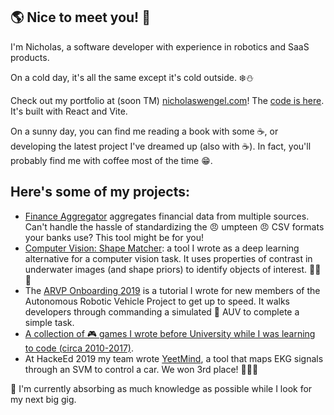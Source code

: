 ## 🌎 Nice to meet you! 🍁

I'm Nicholas, a software developer with experience in robotics and SaaS products.

On a cold day, it's all the same except it's cold outside. ❄️⛄

Check out my portfolio at (soon TM) [nicholaswengel.com](https://nicholaswengel.com)! The [code is here](https://github.com/NinjaPerson24119/PortfolioWebsite). It's built with React and Vite.

On a sunny day, you can find me reading a book with some ☕, or developing the latest project I've dreamed up (also with ☕). In fact, you'll probably find me with coffee most of the time 😁.

## Here's some of my projects:
- [Finance Aggregator](https://github.com/NinjaPerson24119/FinanceAggregator) aggregates financial data from multiple sources. Can't handle the hassle of standardizing the 😠 umpteen 😠 CSV formats your banks use?  This tool might be for you! 
- [Computer Vision: Shape Matcher](https://github.com/NinjaPerson24119/shape_matcher): a tool I wrote as a deep learning alternative for a computer vision task. It uses properties of contrast in underwater images (and shape priors) to identify objects of interest. 🌊🌊🌊
- The [ARVP Onboarding 2019](https://github.com/NinjaPerson24119/Onboarding2019) is a tutorial I wrote for new members of the Autonomous Robotic Vehicle Project to get up to speed. It walks developers through commanding a simulated 🤖 AUV to complete a simple task.
- [A collection of 🎮 games I wrote before University while I was learning to code (circa 2010-2017)](https://github.com/NinjaPerson24119/Pre-University-Projects).
- At HackeEd 2019 my team wrote [YeetMind](https://github.com/NinjaPerson24119/neuro-car), a tool that maps EKG signals through an SVM to control a car. We won 3rd place! 🚗🚗🚗

🔭 I'm currently absorbing as much knowledge as possible while I look for my next big gig.
